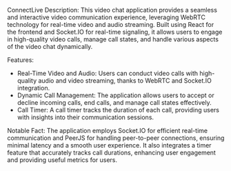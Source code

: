 
ConnectLive
Description:
This video chat application provides a seamless and interactive video communication experience, leveraging WebRTC technology for real-time video and audio streaming. Built using React for the frontend and Socket.IO for real-time signaling, it allows users to engage in high-quality video calls, manage call states, and handle various aspects of the video chat dynamically.

Features:

- Real-Time Video and Audio: Users can conduct video calls with high-quality audio and video streaming, thanks to WebRTC and Socket.IO integration.
- Dynamic Call Management: The application allows users to accept or decline incoming calls, end calls, and manage call states effectively.
- Call Timer: A call timer tracks the duration of each call, providing users with insights into their communication sessions.

Notable Fact:
The application employs Socket.IO for efficient real-time communication and PeerJS for handling peer-to-peer connections, ensuring minimal latency and a smooth user experience. It also integrates a timer feature that accurately tracks call durations, enhancing user engagement and providing useful metrics for users.
